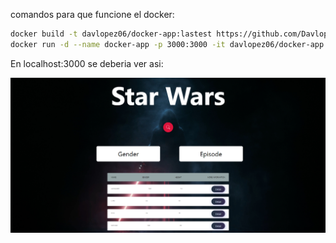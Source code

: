 comandos para que funcione el docker:

```bash
docker build -t davlopez06/docker-app:lastest https://github.com/Davlopez06/docker-app.git
docker run -d --name docker-app -p 3000:3000 -it davlopez06/docker-app:lastest
```

En localhost:3000 se deberia ver asi:

![Alt text](image.png)